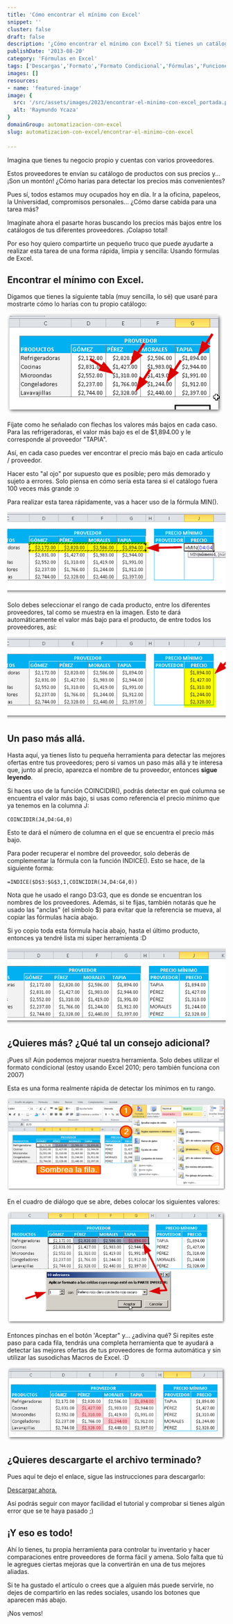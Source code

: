 ```yaml
---
title: 'Cómo encontrar el mínimo con Excel'
snippet: ''
cluster: false
draft: false 
description: '¿Cómo encontrar el mínimo con Excel? Si tienes un catálogo con varios proveedores, necesitarás detectar el mejor precio entre todos.'
publishDate: '2013-08-20'
category: 'Fórmulas en Excel'
tags: ['Descargas','Formato','Formato Condicional','Fórmulas','Funciones','Presentación','🤖 Automatización con Excel']
images: []
resources: 
- name: 'featured-image'
image: {
  src: '/src/assets/images/2023/encontrar-el-minimo-con-excel_portada.png',
  alt: 'Raymundo Ycaza'
}
domainGroup: automatizacion-con-excel
slug: automatizacion-con-excel/encontrar-el-minimo-con-excel

---
```


Imagina que tienes tu negocio propio y cuentas con varios proveedores.

Estos proveedores te envían su catálogo de productos con sus precios y... ¡Son un montón! ¿Cómo harías para detectar los precios más convenientes?

Pues sí, todos estamos muy ocupados hoy en día. Ir a la oficina, papeleos, la Universidad, compromisos personales... ¿Cómo darse cabida para una tarea más?

Imagínate ahora el pasarte horas buscando los precios más bajos entre los catálogos de tus diferentes proveedores. ¡Colapso total!

Por eso hoy quiero compartirte un pequeño truco que puede ayudarte a realizar esta tarea de una forma rápida, limpia y sencilla: Usando fórmulas de Excel.

## Encontrar el mínimo con Excel.

Digamos que tienes la siguiente tabla (muy sencilla, lo sé) que usaré para mostrarte cómo lo harías con tu propio catálogo:

![Encontrar el mínimo con Excel](images/20130820-encontrar-el-minimo-con-excel-000067.png)

Fíjate como he señalado con flechas los valores más bajos en cada caso. Para las refrigeradoras, el valor más bajo es el de $1,894.00 y le corresponde al proveedor "TAPIA".

Así, en cada caso puedes ver encontrar el precio más bajo en cada artículo / proveedor.

Hacer esto "al ojo" por supuesto que es posible; pero más demorado y sujeto a errores. Solo piensa en cómo sería esta tarea si el catálogo fuera 100 veces más grande :o

Para realizar esta tarea rápidamente, vas a hacer uso de la fórmula MIN().

[![Encontrar el mínimo en Excel](images/20130820-encontrar-el-minimo-con-excel-000068-600x225.png)](http://raymundoycaza.com/wp-content/uploads/20130820-encontrar-el-minimo-con-excel-000068.png)

Solo debes seleccionar el rango de cada producto, entre los diferentes proveedores, tal como se muestra en la imagen. Esto te dará automáticamente el valor más bajo para el producto, de entre todos los proveedores, así:

[![Encontrar el mínimo con Excel](images/20130820-encontrar-el-minimo-con-excel-000069-600x225.png)](http://raymundoycaza.com/wp-content/uploads/20130820-encontrar-el-minimo-con-excel-000069.png)

## Un paso más allá.

Hasta aquí, ya tienes listo tu pequeña herramienta para detectar las mejores ofertas entre tus proveedores; pero si vamos un paso más allá y te interesa que, junto al precio, aparezca el nombre de tu proveedor, entonces **sigue leyendo**.

Si haces uso de la función COINCIDIR(), podrás detectar en qué columna se encuentra el valor más bajo, si usas como referencia el precio mínimo que ya tenemos en la columna J:

`COINCIDIR(J4,D4:G4,0)`

Esto te dará el número de columna en el que se encuentra el precio más bajo.

Para poder recuperar el nombre del proveedor, solo deberás de complementar la fórmula con la función INDICE(). Esto se hace, de la siguiente forma:

`=INDICE($D$3:$G$3,1,COINCIDIR(J4,D4:G4,0))`

Nota que he usado el rango D3:G3, que es donde se encuentran los nombres de los proveedores. Además, si te fijas, también notarás que he usado las "anclas" (el símbolo $) para evitar que la referencia se mueva, al copiar las fórmulas hacia abajo.

Si yo copio toda esta fórmula hacia abajo, hasta el último producto, entonces ya tendré lista mi súper herramienta :D

[![Encontrar el mínimo con Excel](images/20130820-encontrar-el-minimo-con-excel-000071-600x208.png)](http://raymundoycaza.com/wp-content/uploads/20130820-encontrar-el-minimo-con-excel-000071.png)

## ¿Quieres más? ¿Qué tal un consejo adicional?

¡Pues sí! Aún podemos mejorar nuestra herramienta. Solo debes utilizar el formato condicional (estoy usando Excel 2010; pero también funciona con 2007)

Esta es una forma realmente rápida de detectar los mínimos en tu rango.

[![Encontrar el mínimo con Excel](images/20130820-encontrar-el-minimo-con-excel-000072.png)](http://raymundoycaza.com/wp-content/uploads/20130820-encontrar-el-minimo-con-excel-000072.png)

En el cuadro de diálogo que se abre, debes colocar los siguientes valores:

[![Encontrar el mínimo con Excel](images/20130820-encontrar-el-minimo-con-excel-000073.png)](http://raymundoycaza.com/wp-content/uploads/20130820-encontrar-el-minimo-con-excel-000073.png)

Entonces pinchas en el botón 'Aceptar" y... ¿adivina qué? Si repites este paso para cada fila, tendrás una completa herramienta que te ayudará a detectar las mejores ofertas de tus proveedores de forma automática y sin utilizar las susodichas Macros de Excel. :D

[![Encontrar el mínimo con Excel](images/20130820-encontrar-el-minimo-con-excel-000074.png)](http://raymundoycaza.com/wp-content/uploads/20130820-encontrar-el-minimo-con-excel-000074.png)

## ¿Quieres descargarte el archivo terminado?

Pues aquí te dejo el enlace, sigue las instrucciones para descargarlo:

[Descargar ahora.](http://raymundoycaza.com/wp-content/uploads/20130820-encontrar-el-minimo-con-excel-terminado.xlsx "Descargar")

Así podrás seguir con mayor facilidad el tutorial y comprobar si tienes algún error que se te haya pasado ;)

## ¡Y eso es todo!

Ahí lo tienes, tu propia herramienta para controlar tu inventario y hacer comparaciones entre proveedores de forma fácil y amena. Solo falta que tú le agregues ciertas mejoras que la convertirán en una de tus mejores aliadas.

Si te ha gustado el artículo o crees que a alguien más puede servirle, no dejes de compartirlo en las redes sociales, usando los botones que aparecen más abajo.

¡Nos vemos!
